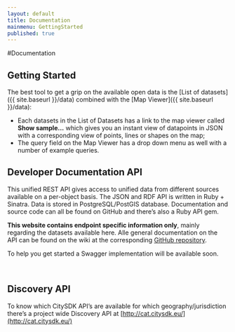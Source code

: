 ```yaml
---
layout: default
title: Documentation
mainmenu: GettingStarted
published: true
---
```


#Documentation

## Getting Started

The best tool to get a grip on the available open data is the [List of datasets]({{ site.baseurl }}/data) combined with the [Map Viewer]({{ site.baseurl }}/data):

- Each datasets in the List of Datasets has a link to the map viewer called **Show sample...** which gives you an instant view of datapoints in JSON with a corresponding view of points, lines or shapes on the map;
- The query field on the Map Viewer has a drop down menu as well with a number of example queries. 
 
## Developer Documentation API
This unified REST API gives access to unified data from different sources available on a per-object basis. The JSON and RDF API is written in Ruby + Sinatra. Data is stored in PostgreSQL/PostGIS database. Documentation and source code can all be found on GitHub and there’s also a Ruby API gem.

**This website contains endpoint specific information only**, mainly regarding the datasets available here. Alle general documentation on the API can be found on the wiki at the corresponding [GitHub repository](https://github.com/waagsociety/citysdk-ld).
 
To help you get started a Swagger implementation will be available soon.

<br/>

## Discovery API
To know which CitySDK API’s are available for which geography/jurisdiction there’s a project wide Discovery API at [http://cat.citysdk.eu/](http://cat.citysdk.eu/)

<br/>